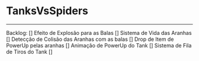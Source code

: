 <!-- 
    * Tanks Versus Spiders *
    Neto Araujo (Joao Batista)
    Universidade Federal do Ceará
    Curso de Graduação em Sistemas e Mídias Digitais
    Disciplina de Programação para Jogos I - 2022.1
 -->

 # TanksVsSpiders  
 ---

 Backlog:
 [] Efeito de Explosão para as Balas
 [] Sistema de Vida das Aranhas
 [] Detecção de Colisão das Aranhas com as balas
 [] Drop de Item de PowerUp pelas aranhas
 [] Animação de PowerUp do Tank
 [] Sistema de Fila de Tiros do Tank
 [] 
